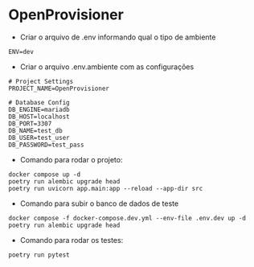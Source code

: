 # OpenProvisioner

- Criar o arquivo de .env informando qual o tipo de ambiente
```
ENV=dev
```

- Criar o arquivo .env.ambiente com as configurações
```
# Project Settings
PROJECT_NAME=OpenProvisioner

# Database Config
DB_ENGINE=mariadb
DB_HOST=localhost
DB_PORT=3307
DB_NAME=test_db
DB_USER=test_user
DB_PASSWORD=test_pass
```

- Comando para rodar o projeto:
```
docker compose up -d
poetry run alembic upgrade head
poetry run uvicorn app.main:app --reload --app-dir src
```

- Comando para subir o banco de dados de teste
```
docker compose -f docker-compose.dev.yml --env-file .env.dev up -d
poetry run alembic upgrade head
```

- Comando para rodar os testes:
```
poetry run pytest
```